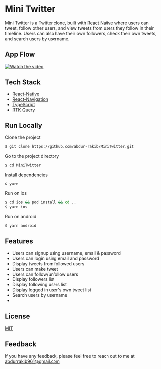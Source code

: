 # Mini Twitter

Mini Twitter is a Twitter clone, built with [React Native](https://reactnative.dev/) where users can tweet, follow other users, and view tweets from users they follow in their timeline. Users can also have their own followers, check their own tweets, and search users by username.

## App Flow

[![Watch the video](https://i.postimg.cc/59R1WMgt/Simulator-Screen-Shot-i-Phone-14-Plus-2023-04-13-at-17-57-48.png)](https://drive.google.com/file/d/1eyEbo_rHZqL8k31Ac6TFia_76fnnv8kO/view?usp=sharing)


## Tech Stack

- [React-Native](https://github.com/facebook/react-native)
- [React-Navigation](https://reactnavigation.org/)
- [TypeScript](https://www.typescriptlang.org/)
- [RTK Query](https://redux-toolkit.js.org/rtk-query/overview)

## Run Locally

Clone the project

```bash
$ git clone https://github.com/abdur-rakib/MiniTwitter.git
```

Go to the project directory

```bash
$ cd MiniTwitter
```

Install dependencies

```bash
$ yarn
```

Run on ios

```bash
$ cd ios && pod install && cd ..
$ yarn ios
```

Run on android

```bash
$ yarn android
```

## Features

- Users can signup using username, email & password
- Users can login using email and password
- Display tweets from followed users 
- Users can make tweet
- Users can follow/unfollow users 
- Display followers list 
- Display following users list 
- Display logged in user's own tweet list 
- Search users by username 
-  

## License

[MIT](https://github.com/abdur-rakib/react-native-gallery-app/blob/main/License)

## Feedback

If you have any feedback, please feel free to reach out to me at abdurrakib961@gmail.com
